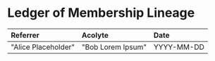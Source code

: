 # Ledger of Membership Lineage

| Referrer | Acolyte | Date |
| :--- | :--- | :--- |
| "Alice Placeholder" | "Bob Lorem Ipsum" | YYYY-MM-DD |



